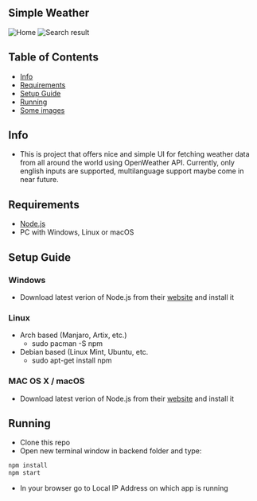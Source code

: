 ## Simple Weather
![Home](https://i.postimg.cc/hPqXyny3/Screenshot-from-2022-04-18-11-07-56.png)
![Search result](https://i.postimg.cc/Qd8HDbrQ/Screenshot-from-2022-04-18-11-08-25.png)
## Table of Contents
- [Info](#info)
- [Requirements](#requirements)
- [Setup Guide](#setup-guide)
- [Running](#running)
- [Some images](#some-images)
## Info
 - This is project that offers nice and simple UI for fetching weather data from all around the world using OpenWeather API. Currently, only english inputs are supported, multilanguage support maybe come in near future.

## Requirements
+ [Node.js](https://nodejs.org/en/download/)
+ PC with Windows, Linux or macOS

## Setup Guide
### Windows
 - Download latest verion of Node.js from their [website](https://nodejs.org/en/download/) and install it

### Linux
 - Arch based (Manjaro, Artix, etc.)
   + sudo pacman -S npm
 - Debian based (Linux Mint, Ubuntu, etc.
   + sudo apt-get install npm
### MAC OS X / macOS
 - Download latest verion of Node.js from their [website](https://nodejs.org/en/download/) and install it

## Running
 - Clone this repo
 - Open new terminal window in backend folder and type:
  ```bash
  npm install
  npm start
  ```
 - In your browser go to Local IP Address on which app is running
